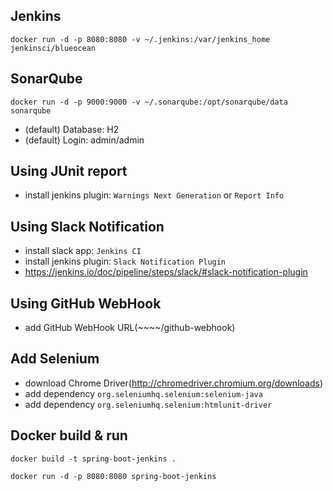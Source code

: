 ## Jenkins

```docker
docker run -d -p 8080:8080 -v ~/.jenkins:/var/jenkins_home jenkinsci/blueocean
```

## SonarQube

```docker
docker run -d -p 9000:9000 -v ~/.sonarqube:/opt/sonarqube/data sonarqube
```

- (default) Database: H2 
- (default) Login: admin/admin 

## Using JUnit report

- install jenkins plugin: `Warnings Next Generation` or `Report Info`

## Using Slack Notification

- install slack app: `Jenkins CI`
- install jenkins plugin: `Slack Notification Plugin` 
- https://jenkins.io/doc/pipeline/steps/slack/#slack-notification-plugin

## Using GitHub WebHook

- add GitHub WebHook URL(~~~~/github-webhook)

## Add Selenium

- download Chrome Driver(http://chromedriver.chromium.org/downloads)
- add dependency `org.seleniumhq.selenium:selenium-java`
- add dependency `org.seleniumhq.selenium:htmlunit-driver`

## Docker build & run   

```docker
docker build -t spring-boot-jenkins .
```

```docker
docker run -d -p 8080:8080 spring-boot-jenkins
```